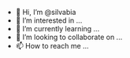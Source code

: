 - 👋 Hi, I’m @silvabia
- 👀 I’m interested in ...
- 🌱 I’m currently learning ...
- 💞️ I’m looking to collaborate on ...
- 📫 How to reach me ...

<!---
silvabia/silvabia is a ✨ special ✨ repository because its `README.md` (this file) appears on your GitHub profile.
You can click the Preview link to take a look at your changes.
--->
